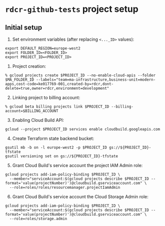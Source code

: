 `rdcr-github-tests` project setup
=================================

Initial setup
-------------

1. Set environment variables (after replacing `<..._ID>` values):

```shell script
export DEFAULT_REGION=europe-west2
export FOLDER_ID=<FOLDER_ID>
export PROJECT_ID=<PROJECT_ID>
```
1. Project creation:

```
% gcloud projects create $PROJECT_ID --no-enable-cloud-apis --folder $MA_FOLDER_ID --labels="team=ma-infrastructure,business-unit=modern-apps,cost-code=ke017769-001,created-by=rdcr,dont-delete=true,owner=rdcr,environment=development"
```

2. Linking project to billing account:

```
% gcloud beta billing projects link $PROJECT_ID --billing-account=$BILLING_ACCOUNT
```

3. Enabling Cloud Build API:

```
gcloud --project $PROJECT_ID services enable cloudbuild.googleapis.com
```

4. Create Terraform state backend bucket:

```
gsutil mb -b on -l europe-west2 -p $PROJECT_ID gs://${PROJECT_ID}-tfstate
gsutil versioning set on gs://${PROJECT_ID}-tfstate
```

5. Grant Cloud Build's service account the project IAM Admin role:

```
gcloud projects add-iam-policy-binding $PROJECT_ID \
  --member="serviceAccount:$(gcloud projects describe $PROJECT_ID --format='value(projectNumber)')@cloudbuild.gserviceaccount.com" \
  --role=roles/roles/resourcemanager.projectIamAdmin 
```

6. Grant Cloud Build's service account the Cloud Storage Admin role:

```
gcloud projects add-iam-policy-binding $PROJECT_ID \
  --member="serviceAccount:$(gcloud projects describe $PROJECT_ID --format='value(projectNumber)')@cloudbuild.gserviceaccount.com" \
  --role=roles/storage.admin
```